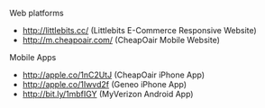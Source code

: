 Web platforms
- http://littlebits.cc/ (Littlebits E-Commerce Responsive Website)
- http://m.cheapoair.com/ (CheapOair Mobile Website) 

Mobile Apps
- http://apple.co/1nC2UtJ (CheapOair iPhone App)
- http://apple.co/1Iwvd2f (Geneo iPhone App) 
- http://bit.ly/1mbfIGY (MyVerizon Android App)



